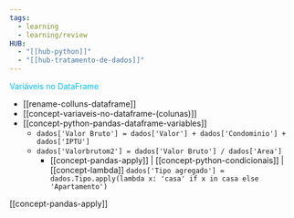 ```yaml
---
tags:
  - learning
  - learning/review
HUB:
  - "[[hub-python]]"
  - "[[hub-tratamento-de-dados]]"
---
```



 <font color = 00bfff>Variáveis no DataFrame</font>
 - [[rename-colluns-dataframe]]
- [[concept-variaveis-no-dataframe-(colunas)]]
- [[concept-python-pandas-dataframe-variables]]
	- `dados['Valor Bruto'] = dados['Valor'] + dados['Condominio'] + dados['IPTU'] `
	- `dados['Valorbrutom2'] = dados['Valor Bruto'] / dados['Area']`
		- [[concept-pandas-apply]]  |  [[concept-python-condicionais]]  | [[concept-lambda]]
`dados['Tipo agregado'] = dados.Tipo.apply(lambda x: 'casa' if x in casa else 'Apartamento')`

[[concept-pandas-apply]]